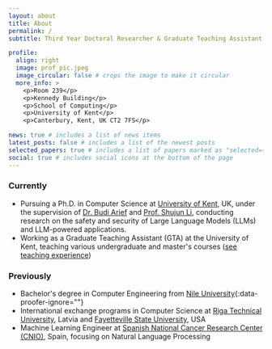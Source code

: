 ```yaml
---
layout: about
title: About
permalink: /
subtitle: Third Year Doctoral Researcher & Graduate Teaching Assistant at <a href='https://kent.ac.uk'>University of Kent</a>

profile:
  align: right
  image: prof_pic.jpeg
  image_circular: false # crops the image to make it circular
  more_info: >
    <p>Room 239</p>
    <p>Kennedy Building</p>
    <p>School of Computing</p> 
    <p>University of Kent</p>
    <p>Canterbury, Kent, UK CT2 7FS</p>

news: true # includes a list of news items
latest_posts: false # includes a list of the newest posts
selected_papers: true # includes a list of papers marked as "selected={true}"
social: true # includes social icons at the bottom of the page
---
```


### Currently

- Pursuing a Ph.D. in Computer Science at [University of Kent](https://kent.ac.uk), UK, under the supervision of [Dr. Budi Arief](https://www.kent.ac.uk/school-of-computing/people/3056/arief-budi) and [Prof. Shujun Li](https://www.hooklee.com/), conducting research on the safety and security of Large Language Models (LLMs) and LLM-powered applications.
- Working as a Graduate Teaching Assistant (GTA) at the University of Kent, teaching various undergraduate and master's courses ([see teaching experience](/teaching/))

### Previously

- Bachelor's degree in Computer Engineering from [Nile University](https://nu.edu.eg){:data-proofer-ignore=""}
- International exchange programs in Computer Science at [Riga Technical University](https://rtu.lv), Latvia and [Fayetteville State University](https://www.uncfsu.edu/), USA
- Machine Learning Engineer at [Spanish National Cancer Research Center (CNIO)](https://cnio.es/en), Spain, focusing on Natural Language Processing

